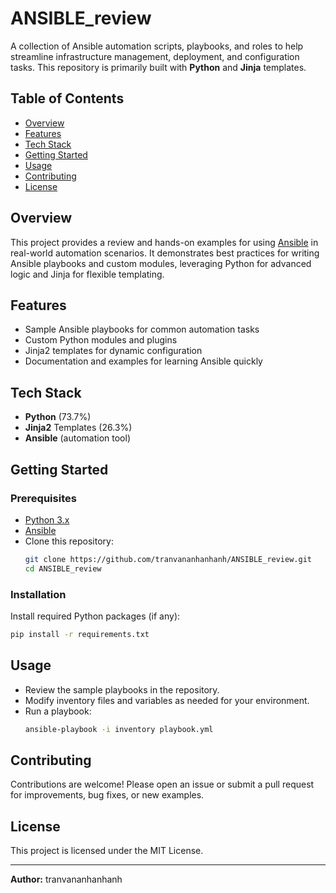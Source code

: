 # ANSIBLE_review

A collection of Ansible automation scripts, playbooks, and roles to help streamline infrastructure management, deployment, and configuration tasks. This repository is primarily built with **Python** and **Jinja** templates.

## Table of Contents

- [Overview](#overview)
- [Features](#features)
- [Tech Stack](#tech-stack)
- [Getting Started](#getting-started)
- [Usage](#usage)
- [Contributing](#contributing)
- [License](#license)

## Overview

This project provides a review and hands-on examples for using [Ansible](https://www.ansible.com/) in real-world automation scenarios. It demonstrates best practices for writing Ansible playbooks and custom modules, leveraging Python for advanced logic and Jinja for flexible templating.

## Features

- Sample Ansible playbooks for common automation tasks
- Custom Python modules and plugins
- Jinja2 templates for dynamic configuration
- Documentation and examples for learning Ansible quickly

## Tech Stack

- **Python** (73.7%)
- **Jinja2** Templates (26.3%)
- **Ansible** (automation tool)

## Getting Started

### Prerequisites

- [Python 3.x](https://www.python.org/)
- [Ansible](https://docs.ansible.com/ansible/latest/installation_guide/intro_installation.html)
- Clone this repository:
  ```bash
  git clone https://github.com/tranvananhanhanh/ANSIBLE_review.git
  cd ANSIBLE_review
  ```

### Installation

Install required Python packages (if any):

```bash
pip install -r requirements.txt
```

## Usage

- Review the sample playbooks in the repository.
- Modify inventory files and variables as needed for your environment.
- Run a playbook:
  ```bash
  ansible-playbook -i inventory playbook.yml
  ```

## Contributing

Contributions are welcome! Please open an issue or submit a pull request for improvements, bug fixes, or new examples.

## License

This project is licensed under the MIT License.

---

**Author:** tranvananhanhanh

